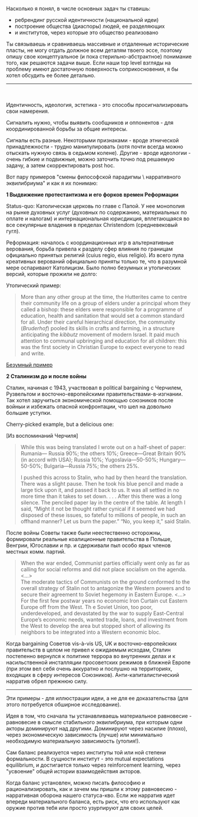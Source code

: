 
Насколько я понял, в числе основных задач ты ставишь:
- ребрендинг русской идентичности (национальной идеи) 
- построение общества (диаспоры) людей, ее разделяющих
- и институтов, через которые это общество реализовано

Ты связываешь и сравниваешь массивные и отдаленные исторические пласты, не могу отдать должное
всем деталям твоего эссе, поэтому опишу свое концептуальное (и пока стерильно-абстрактное) понимание того, как решаются задачи выше. Если наши top level взгляды на проблему имеют достаточную поверхность соприкосновения, я бы хотел обсудить ее более детально.
___________________
\
\
Идентичность, идеология, эстетика - это способы просигнализировать свои намерения.

Сигналить нужно, чтобы выявить сообщников и оппонентов - для координированной борьбы за общие интересы.

Сигналы есть разные.
Некоторыми признаками - вроде этнической принадлежности - трудно манипулировать (хотя почти всегда можно отыскать нужную связь в седьмом колене). Другие - вроде идеологии - очень гибкие и подвижные, можно заточить точно под решаемую задачу, а затем скорректировать post hoc.

Вот пару примеров "смены философской парадигмы \ нарративного эквилибриума" и как я их понимаю:

**1 Выдвижение протестантизма и его форков времен Реформации**

Status-quo: Католическая церковь по главе с Папой. У нее монополия на рынке духовных услуг (духовных по содержанию, материальных по оплате и налогам) и интернациональная юрисдикция, вплетающаяся во все секулярные владения в пределах Christendom (средневековый гугл).

Реформация: началось с координационных игр в альтернативные верования, борьба привела к разделу сфер влияния по границам официально принятых религий (cuius regio, eius religio). Из всего пула креативных верований официально приняты только те, что в разумной мере оспаривают Католицизм. Было полно безумных и утопических версий, которые прожили не долго:

Утопический пример:
>    More than any other group at the time, the Hutterites came to
> centre their community life on a group of elders under a principal
> whom they called a bishop: these elders were responsible for a
> programme of education, health and sanitation that would set a common
> standard for all. Under their careful hierarchical direction, the
> community (_Bruderhof_) pooled its skills in crafts and farming, in a
> structure anticipating the _kibbutz_ movement of modern Israel. It
> paid much attention to communal upbringing and education for all
> children: this was the first society in Christian Europe to expect
> everyone to read and write.

  

[Безумный пример](https://en.wikipedia.org/wiki/M%C3%BCnster_rebellion)

  

  

**2 Сталинизм до и после войны**

  

Сталин, начиная с 1943, участвовал в political bargaining c Черчилем, Рузвельтом и восточно-европейскими правительствами-в-изгнании. Так хотел заручиться экономической помощью союзников после войныи и избежать опасной конфронтации, что шел на довольно большие уступки.

Cherry-picked example, but a delicious one:

[Из воспоминаний Черчиля]

> While this was being translated I wrote out on a half-sheet of paper:
> Rumania— Russia 90%; the others 10%; Greece—Great Britain 90% (in
> accord with USA); Russia 10%; Yugoslavia—50-50%; Hungary—50-50%;
> Bulgaria—Russia 75%; the others 25%. 
>
> I pushed this across to Stalin, who had by then heard the translation.
> There was a slight pause. Then he took his blue pencil and made a large
>  tick upon it, and passed it back to us. 
>  It was all settled in no more time than it takes to set down. . . .
>  After this there was a long silence. The penciled paper lay in the centre
>  of the table. At length I said, “Might it not be thought rather cynical
>  if it seemed we had disposed of these issues, so fateful to millions
>  of people, in such an offhand manner? Let us burn the paper.” 
>  “No, you keep it,” said Stalin.

  

После войны Советы также были неестественно осторожны, формировали реальные коалиционные правительства в Польше, Венгрии, Югославии и пр. и сдерживали пыл особо ярых членов местных комм. партий.

  

> When the war ended, Communist parties officially went only as far as
> calling for social reforms and did not place socialism on the agenda.
> <...>  
> The moderate tactics of Communists on the ground conformed to
> the overall strategy of Stalin not to antagonize the Western powers
> and to secure their agreement to Soviet hegemony in Eastern Europe.
> <...>  
> For the first few postwar years no economic Iron Curtain cut
> Eastern Europe off from the West. Th e Soviet Union, too poor,
> underdeveloped, and devastated by the war to supply East-Central
> Europe’s economic needs, wanted trade, loans, and investment from the
> West to develop the area but stopped short of allowing its neighbors
> to be integrated into a Western economic bloc.

Когда bargaining Советов vis-à-vis US, UK и восточно-европейских правительств в целом не привел к ожидаемым исходам, Сталин постепенно вернулся к политике террора во внутренних делах и к насильственной инсталляции
просоветских режимов в ближней Европе (при этом вел себя очень аккуратно и послушно на территориях, входящих в сферу интересов Союзников). Анти-капиталистический нарратив обрел прежнюю силу. 

___
Эти примеры - для иллюстрации идеи, а не для ее доказательства (для этого потребуется
обширное исследование).

  

Идея в том, что сначала ты устанавливаешь материальное равновесие - равновесие в смысле стабильного эквилибриума, при которым одни акторы доминируют над другими. Доминируют через насилие (плохо), через экономическую зависимость (лучше) или минимально необходимую материальную зависимость (утопия!).

Сам баланс реализуется через институты той или ной степени формальности. В сущности институт - это 
mutual expectations equilibrium, и достигается только через reinforcement learning, через "усвоение" общей истории взаимодействия акторов. 

Когда баланс установлен, можно писать философию и рационализировать, как и зачем мы пришли к этому равновесию - нарративная оборона нашего статуса-кво. Если же нарратив идет впереди материального баланса, есть риск, что его используют как оружие против тебя или просто узурпируют для своих целей.    



